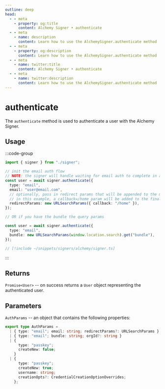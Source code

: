 ```yaml
---
outline: deep
head:
  - - meta
    - property: og:title
      content: Alchemy Signer • authenticate
  - - meta
    - name: description
      content: Learn how to use the AlchemySigner.authenticate method
  - - meta
    - property: og:description
      content: Learn how to use the AlchemySigner.authenticate method
  - - meta
    - name: twitter:title
      content: Alchemy Signer • authenticate
  - - meta
    - name: twitter:description
      content: Learn how to use the AlchemySigner.authenticate method
---
```


# authenticate

The `authenticate` method is used to authenticate a user with the Alchemy Signer.

## Usage

:::code-group

```ts [example.ts]
import { signer } from "./signer";

// init the email auth flow
// NOTE: the signer will handle waiting for email auth to complete in another tab with this method
const user = await signer.authenticate({
  type: "email",
  email: "user@email.com",
  // optionally, pass in redirect params that will be appended to the magic link url for the user
  // in this example, a callback=/home param will be added to the final URL
  redirectParams: new URLSearchParams({ callback: "/home" }),
});

// OR if you have the bundle the query params

const user = await signer.authenticate({
  type: "email",
  bundle: new URLSearchParams(window.location.search).get("bundle"),
});
```

```ts [signer.ts]
// [!include ~/snippets/signers/alchemy/signer.ts]
```

:::

## Returns

`Promise<User>` -- on success returns a `User` object representing the authenticated user.

## Parameters

`AuthParams` -- an object that contains the following properties:

```ts
export type AuthParams =
  | { type: "email"; email: string; redirectParams?: URLSearchParams }
  | { type: "email"; bundle: string; orgId?: string }
  | {
      type: "passkey";
      createNew: false;
    }
  | {
      type: "passkey";
      createNew: true;
      username: string;
      creationOpts?: CredentialCreationOptionOverrides;
    };
```
